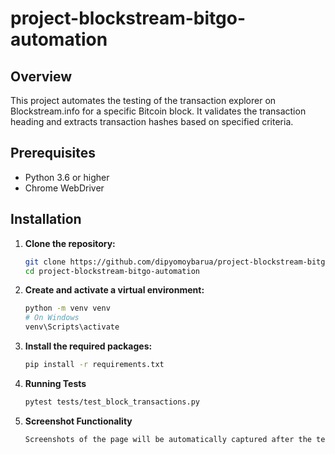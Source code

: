 # project-blockstream-bitgo-automation

## Overview
This project automates the testing of the transaction explorer on Blockstream.info for a specific Bitcoin block. It validates the transaction heading and extracts transaction hashes based on specified criteria.

## Prerequisites
- Python 3.6 or higher
- Chrome WebDriver

## Installation

1. **Clone the repository:**
   ```bash
   git clone https://github.com/dipyomoybarua/project-blockstream-bitgo-automation.git
   cd project-blockstream-bitgo-automation
   ```

2. **Create and activate a virtual environment:**
    ```bash
    python -m venv venv
    # On Windows
    venv\Scripts\activate
    ```
3. **Install the required packages:**
    ```bash
    pip install -r requirements.txt
    ```
4. **Running Tests**
     ```bash
     pytest tests/test_block_transactions.py
    ```
5. **Screenshot Functionality**
    ```bash
    Screenshots of the page will be automatically captured after the tests pass and saved in the screenshots/ directory 
    ```

